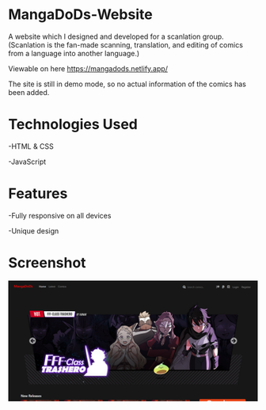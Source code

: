 # MangaDoDs-Website
A website which I designed and developed for a scanlation group. (Scanlation is the fan-made scanning, translation, and editing of comics from a language into another language.)

Viewable on here https://mangadods.netlify.app/

The site is still in demo mode, so no actual information of the comics has been added.

# Technologies Used

-HTML & CSS

-JavaScript

# Features

-Fully responsive on all devices

-Unique design


# Screenshot

![alt text](https://github.com/nadbad/MangaDoDs-Website/blob/master/Project%204.PNG)
